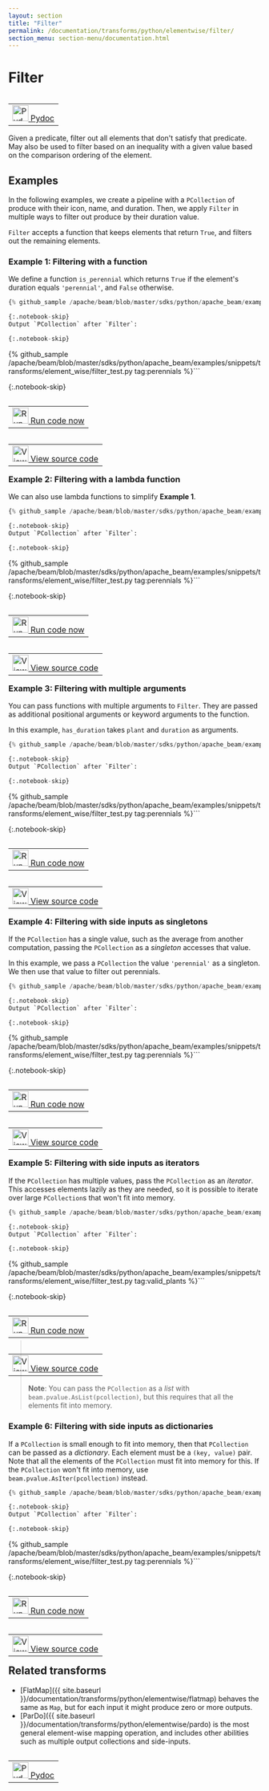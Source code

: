 ```yaml
---
layout: section
title: "Filter"
permalink: /documentation/transforms/python/elementwise/filter/
section_menu: section-menu/documentation.html
---
```

<!--
Licensed under the Apache License, Version 2.0 (the "License");
you may not use this file except in compliance with the License.
You may obtain a copy of the License at

http://www.apache.org/licenses/LICENSE-2.0

Unless required by applicable law or agreed to in writing, software
distributed under the License is distributed on an "AS IS" BASIS,
WITHOUT WARRANTIES OR CONDITIONS OF ANY KIND, either express or implied.
See the License for the specific language governing permissions and
limitations under the License.
-->

# Filter

<script type="text/javascript">
localStorage.setItem('language', 'language-py')
</script>

<table align="left">
  <td>
    <a class="button" target="_blank"
        href="https://beam.apache.org/releases/pydoc/current/apache_beam.transforms.core.html#apache_beam.transforms.core.Filter">
      <img src="https://beam.apache.org/images/logos/sdks/python.png"
          width="32px" height="32px" alt="Pydoc" />
      Pydoc
    </a>
  </td>
</table>
<br><br><br>

Given a predicate, filter out all elements that don't satisfy that predicate.
May also be used to filter based on an inequality with a given value based
on the comparison ordering of the element.

## Examples

In the following examples, we create a pipeline with a `PCollection` of produce with their icon, name, and duration.
Then, we apply `Filter` in multiple ways to filter out produce by their duration value.

`Filter` accepts a function that keeps elements that return `True`, and filters out the remaining elements.

### Example 1: Filtering with a function

We define a function `is_perennial` which returns `True` if the element's duration equals `'perennial'`, and `False` otherwise.

```py
{% github_sample /apache/beam/blob/master/sdks/python/apache_beam/examples/snippets/transforms/element_wise/filter.py tag:filter_function %}```

{:.notebook-skip}
Output `PCollection` after `Filter`:

{:.notebook-skip}
```
{% github_sample /apache/beam/blob/master/sdks/python/apache_beam/examples/snippets/transforms/element_wise/filter_test.py tag:perennials %}```

{:.notebook-skip}
<table align="left">
  <td>
    <a class="button" target="_blank"
        href="https://colab.research.google.com/github/{{ site.branch_repo }}/examples/notebooks/documentation/transforms/python/element-wise/filter-py.ipynb">
      <img src="https://github.com/googlecolab/open_in_colab/raw/master/images/icon32.png"
        width="32px" height="32px" alt="Run in Colab" />
      Run code now
    </a>
  </td>
</table>

<table align="left">
  <td>
    <a class="button" target="_blank"
        href="https://github.com/{{ site.branch_repo }}/sdks/python/apache_beam/examples/snippets/transforms/element_wise/filter.py">
      <img src="https://www.tensorflow.org/images/GitHub-Mark-32px.png"
        width="32px" height="32px" alt="View source code" />
      View source code
    </a>
  </td>
</table>
<br><br><br>

### Example 2: Filtering with a lambda function

We can also use lambda functions to simplify **Example 1**.

```py
{% github_sample /apache/beam/blob/master/sdks/python/apache_beam/examples/snippets/transforms/element_wise/filter.py tag:filter_lambda %}```

{:.notebook-skip}
Output `PCollection` after `Filter`:

{:.notebook-skip}
```
{% github_sample /apache/beam/blob/master/sdks/python/apache_beam/examples/snippets/transforms/element_wise/filter_test.py tag:perennials %}```

{:.notebook-skip}
<table align="left">
  <td>
    <a class="button" target="_blank"
        href="https://colab.research.google.com/github/{{ site.branch_repo }}/examples/notebooks/documentation/transforms/python/element-wise/filter-py.ipynb">
      <img src="https://github.com/googlecolab/open_in_colab/raw/master/images/icon32.png"
        width="32px" height="32px" alt="Run code now" />
      Run code now
    </a>
  </td>
</table>

<table align="left">
  <td>
    <a class="button" target="_blank"
        href="https://github.com/{{ site.branch_repo }}/sdks/python/apache_beam/examples/snippets/transforms/element_wise/filter.py">
      <img src="https://www.tensorflow.org/images/GitHub-Mark-32px.png"
        width="32px" height="32px" alt="View source code" />
      View source code
    </a>
  </td>
</table>
<br><br><br>

### Example 3: Filtering with multiple arguments

You can pass functions with multiple arguments to `Filter`.
They are passed as additional positional arguments or keyword arguments to the function.

In this example, `has_duration` takes `plant` and `duration` as arguments.

```py
{% github_sample /apache/beam/blob/master/sdks/python/apache_beam/examples/snippets/transforms/element_wise/filter.py tag:filter_multiple_arguments %}```

{:.notebook-skip}
Output `PCollection` after `Filter`:

{:.notebook-skip}
```
{% github_sample /apache/beam/blob/master/sdks/python/apache_beam/examples/snippets/transforms/element_wise/filter_test.py tag:perennials %}```

{:.notebook-skip}
<table align="left">
  <td>
    <a class="button" target="_blank"
        href="https://colab.research.google.com/github/{{ site.branch_repo }}/examples/notebooks/documentation/transforms/python/element-wise/filter-py.ipynb">
      <img src="https://github.com/googlecolab/open_in_colab/raw/master/images/icon32.png"
        width="32px" height="32px" alt="Run in Colab" />
      Run code now
    </a>
  </td>
</table>

<table align="left">
  <td>
    <a class="button" target="_blank"
        href="https://github.com/{{ site.branch_repo }}/sdks/python/apache_beam/examples/snippets/transforms/element_wise/filter.py">
      <img src="https://www.tensorflow.org/images/GitHub-Mark-32px.png"
        width="32px" height="32px" alt="View source code" />
      View source code
    </a>
  </td>
</table>
<br><br><br>

### Example 4: Filtering with side inputs as singletons

If the `PCollection` has a single value, such as the average from another computation,
passing the `PCollection` as a *singleton* accesses that value.

In this example, we pass a `PCollection` the value `'perennial'` as a singleton.
We then use that value to filter out perennials.

```py
{% github_sample /apache/beam/blob/master/sdks/python/apache_beam/examples/snippets/transforms/element_wise/filter.py tag:filter_side_inputs_singleton %}```

{:.notebook-skip}
Output `PCollection` after `Filter`:

{:.notebook-skip}
```
{% github_sample /apache/beam/blob/master/sdks/python/apache_beam/examples/snippets/transforms/element_wise/filter_test.py tag:perennials %}```

{:.notebook-skip}
<table align="left">
  <td>
    <a class="button" target="_blank"
        href="https://colab.research.google.com/github/{{ site.branch_repo }}/examples/notebooks/documentation/transforms/python/element-wise/filter-py.ipynb">
      <img src="https://github.com/googlecolab/open_in_colab/raw/master/images/icon32.png"
        width="32px" height="32px" alt="Run in Colab" />
      Run code now
    </a>
  </td>
</table>

<table align="left">
  <td>
    <a class="button" target="_blank"
        href="https://github.com/{{ site.branch_repo }}/sdks/python/apache_beam/examples/snippets/transforms/element_wise/filter.py">
      <img src="https://www.tensorflow.org/images/GitHub-Mark-32px.png"
        width="32px" height="32px" alt="View source code" />
      View source code
    </a>
  </td>
</table>
<br><br><br>

### Example 5: Filtering with side inputs as iterators

If the `PCollection` has multiple values, pass the `PCollection` as an *iterator*.
This accesses elements lazily as they are needed,
so it is possible to iterate over large `PCollection`s that won't fit into memory.

```py
{% github_sample /apache/beam/blob/master/sdks/python/apache_beam/examples/snippets/transforms/element_wise/filter.py tag:filter_side_inputs_iter %}```

{:.notebook-skip}
Output `PCollection` after `Filter`:

{:.notebook-skip}
```
{% github_sample /apache/beam/blob/master/sdks/python/apache_beam/examples/snippets/transforms/element_wise/filter_test.py tag:valid_plants %}```

{:.notebook-skip}
<table align="left">
  <td>
    <a class="button" target="_blank"
        href="https://colab.research.google.com/github/{{ site.branch_repo }}/examples/notebooks/documentation/transforms/python/element-wise/filter-py.ipynb">
      <img src="https://github.com/googlecolab/open_in_colab/raw/master/images/icon32.png"
        width="32px" height="32px" alt="Run in Colab" />
      Run code now
    </a>
  </td>
</table>

<table align="left">
  <td>
    <a class="button" target="_blank"
        href="https://github.com/{{ site.branch_repo }}/sdks/python/apache_beam/examples/snippets/transforms/element_wise/filter.py">
      <img src="https://www.tensorflow.org/images/GitHub-Mark-32px.png"
        width="32px" height="32px" alt="View source code" />
      View source code
    </a>
  </td>
</table>
<br><br><br>

> **Note**: You can pass the `PCollection` as a *list* with `beam.pvalue.AsList(pcollection)`,
> but this requires that all the elements fit into memory.

### Example 6: Filtering with side inputs as dictionaries

If a `PCollection` is small enough to fit into memory, then that `PCollection` can be passed as a *dictionary*.
Each element must be a `(key, value)` pair.
Note that all the elements of the `PCollection` must fit into memory for this.
If the `PCollection` won't fit into memory, use `beam.pvalue.AsIter(pcollection)` instead.

```py
{% github_sample /apache/beam/blob/master/sdks/python/apache_beam/examples/snippets/transforms/element_wise/filter.py tag:filter_side_inputs_dict %}```

{:.notebook-skip}
Output `PCollection` after `Filter`:

{:.notebook-skip}
```
{% github_sample /apache/beam/blob/master/sdks/python/apache_beam/examples/snippets/transforms/element_wise/filter_test.py tag:perennials %}```

{:.notebook-skip}
<table align="left">
  <td>
    <a class="button" target="_blank"
        href="https://colab.research.google.com/github/{{ site.branch_repo }}/examples/notebooks/documentation/transforms/python/element-wise/filter-py.ipynb">
      <img src="https://github.com/googlecolab/open_in_colab/raw/master/images/icon32.png"
        width="32px" height="32px" alt="Run in Colab" />
      Run code now
    </a>
  </td>
</table>

<table align="left">
  <td>
    <a class="button" target="_blank"
        href="https://github.com/{{ site.branch_repo }}/sdks/python/apache_beam/examples/snippets/transforms/element_wise/filter.py">
      <img src="https://www.tensorflow.org/images/GitHub-Mark-32px.png"
        width="32px" height="32px" alt="View source code" />
      View source code
    </a>
  </td>
</table>
<br><br><br>

## Related transforms

* [FlatMap]({{ site.baseurl }}/documentation/transforms/python/elementwise/flatmap) behaves the same as `Map`, but for
  each input it might produce zero or more outputs.
* [ParDo]({{ site.baseurl }}/documentation/transforms/python/elementwise/pardo) is the most general element-wise mapping
  operation, and includes other abilities such as multiple output collections and side-inputs.

<table align="left">
  <td>
    <a class="button" target="_blank"
        href="https://beam.apache.org/releases/pydoc/current/apache_beam.transforms.core.html#apache_beam.transforms.core.Filter">
      <img src="https://beam.apache.org/images/logos/sdks/python.png"
          width="32px" height="32px" alt="Pydoc" />
      Pydoc
    </a>
  </td>
</table>
<br><br><br>
